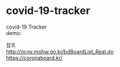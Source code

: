 # covid-19-tracker
covid-19 Tracker  
demo: 

참조  
http://ncov.mohw.go.kr/bdBoardList_Real.do  
https://coronaboard.kr/  
